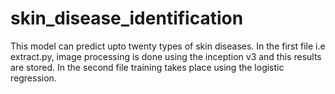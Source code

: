 # skin_disease_identification
This model can predict upto twenty types of skin diseases.
In the first file i.e extract.py, image processing is done using the inception v3 and this results are stored.
In the second file training takes place using the logistic regression.
